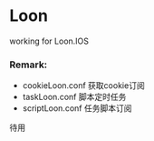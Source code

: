 # Loon

working for Loon.IOS

### Remark:

* cookieLoon.conf  获取cookie订阅
* taskLoon.conf 脚本定时任务
* scriptLoon.conf 任务脚本订阅



待用